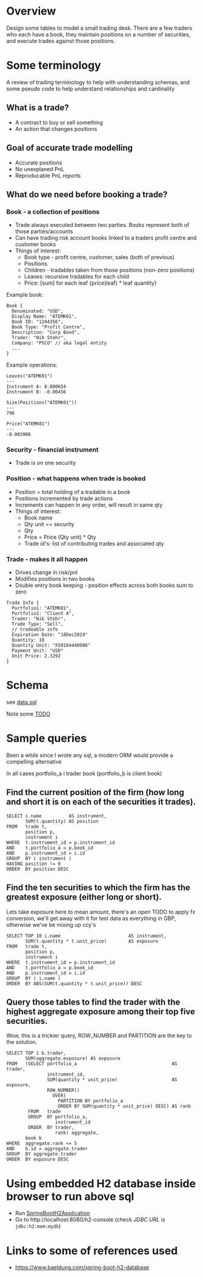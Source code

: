 # Overview
Design some tables to model a small trading desk. There are a few traders who each have a book, they maintain positions on a number of 
securities, and execute trades against those positions. 

# Some terminology
A review of trading terminology to help with understanding schemas, and some pseudo code to help understand relationships and cardinality

## What is a trade?
   * A contract to buy or sell something
   * An action that changes positions

## Goal of accurate trade modelling
   * Accurate positions
   * No unexplaned PnL
   * Reproducable PnL reports

## What do we need before booking a trade?

### Book - a collection of positions
   * Trade always executed between two parties. Books represent both of those parties/accounts
   * Can have trading risk account books linked to a traders profit centre and customer books
   * Things of interest:
      * Book type - profit centre, customer, sales (both of previous)
      * Positions
      * Children - tradables taken from those positions (non-zero positions)
      * Leaves: recursive tradables for each child
      * Price: [sum] for each leaf {price(leaf) * leaf quantity}

Example book:
```
Book {
  Denominated: "USD",
  Display Name: "ATEMK01",
  Book ID: "1244356",
  Book Type: "Profit Centre",
  Description: "Corp Bond",
  Trader: "Nik Stehr",
  Company: "PSCO" // aka legal entity
  ...
}
```
Example operations:
```
Leaves("ATEMK01") 
---
Instrument A: 0.000654
Instrument B: -0.00456

Size(Positions("ATEMK01"))
---
798

Price("ATEMK01")
---
-0.003906
```

### Security - financial instrument 
   * Trade is on one security

### Position - what happens when trade is booked
   * Position = total holding of a tradable in a book
   * Positions incremented by trade actions
   * Increments can happen in any order, will result in same qty
   * Things of interest:
      * Book name
      * Qty unit == security
      * Qty
      * Price = Price (Qty unit) * Qty
      * Trade id's: list of contributing trades and associated qty

### Trade - makes it all happen
   * Drives change in risk/pnl
   * Modifies positions in two books
   * Double entry book keeping - position effects across both books sum to zero

```
Trade Info {
  Portfolio1: "ATEMK01",
  Portfolio2: "Client A",
  Trader: "Nik Stehr",
  Trade Type: "Sell",
  // tradeable info
  Expiration Date: "18Dec2019"
  Quantity: 10
  Quantity Unit: "XS0104440986"
  Payment Unit: "USD"
  Unit Price: 2.3292
}
```

# Schema 
see [data.sql](src/main/resources/data.sql)

Note some [TODO](TODO.md) 

# Sample queries
Been a while since I wrote any sql, a modern ORM would provide a compelling alternative

In all cases portfolio_a i trader book (portfolio_b is client book)

## Find the current position of the firm (how long and short it is on each of the securities it trades).
```
SELECT i.name          AS instrument, 
       SUM(t.quantity) AS position 
FROM   trade t, 
       position p, 
       instrument i
WHERE  t.instrument_id = p.instrument_id 
AND    t.portfolio_a = p.book_id
AND    p.instrument_id = i.id     
GROUP  BY ( instrument ) 
HAVING position != 0 
ORDER  BY position DESC 
```

## Find the ten securities to which the firm has the greatest exposure (either long or short). 
Lets take exposure here to mean amount, there's an open TODO to apply fx conversion,
we'll get away with it for test data as everything in GBP, otherwise we've be mixing up ccy's

```
SELECT TOP 10 i.name                         AS instrument, 
       SUM(t.quantity * t.unit_price)        AS exposure 
FROM   trade t, 
       position p, 
       instrument i 
WHERE  t.instrument_id = p.instrument_id 
AND    t.portfolio_a = p.book_id
AND    p.instrument_id = i.id 
GROUP  BY ( i.name ) 
ORDER  BY ABS(SUM(t.quantity * t.unit_price)) DESC 
```

## Query those tables to find the trader with the highest aggregate exposure among their top five securities.
Wow, this is a trickier query, ROW_NUMBER and PARTITION are the key to the solution. 
```
SELECT TOP 1 b.trader, 
       SUM(aggregate.exposure) AS exposure 
FROM   (SELECT portfolio_a                                   AS trader, 
               instrument_id, 
               SUM(quantity * unit_price)                    AS exposure, 
               ROW_NUMBER() 
                 OVER( 
                   PARTITION BY portfolio_a 
                   ORDER BY SUM(quantity * unit_price) DESC) AS rank 
        FROM   trade 
        GROUP  BY portfolio_a, 
                  instrument_id 
        ORDER  BY trader, 
                  rank) aggregate, 
       book b 
WHERE  aggregate.rank <= 5 
AND    b.id = aggregate.trader 
GROUP  BY aggregate.trader 
ORDER  BY exposure DESC 
```

# Using embedded H2 database inside browser to run above sql
   * Run [SpringBootH2Application](src/main/java/com/stehnik/tradebook/SpringBootH2Application.java) 
   * Go to http://localhost:8080/h2-console (check _JDBC URL_ is `jdbc:h2:mem:mydb`)

#  Links to some of references used
   * https://www.baeldung.com/spring-boot-h2-database

